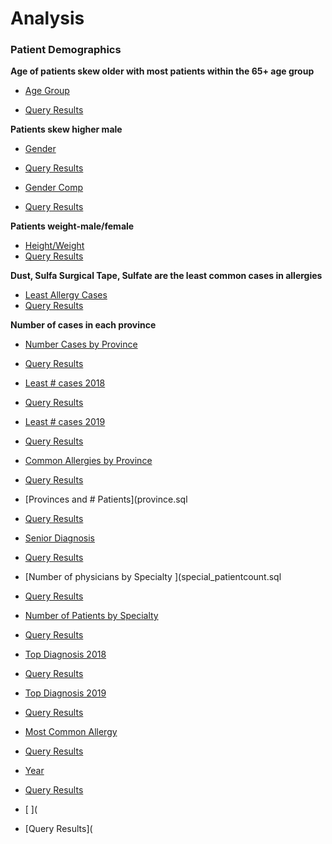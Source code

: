 # Analysis


### Patient Demographics

**Age of patients skew older with most patients within the 65+ age group** 

- [Age Group](Age_group.sql)

- [Query Results](age_group.csv)

**Patients skew higher male**
  
- [Gender](gender.sql)
- [Query Results](fem_male.csv)


  
- [Gender Comp](gender_percent.sql)
- [Query Results](gender_percent.csv)



**Patients weight-male/female**

- [Height/Weight](weight_height.sql) 
- [Query Results](height_weight.csv)

**Dust, Sulfa Surgical Tape, Sulfate are the least common cases in allergies**

- [Least Allergy Cases](least_allergies.sql) 
- [Query Results](least_allergies.csv)


**Number of cases in each province**

- [Number Cases by Province](SQL/Hospital/cases_provinces.sql)
- [Query Results](SQL/Hospital/num_provinces.csv)
 




- [Least # cases 2018](leastadm2018.sql)
- [Query Results](leastad2018.csv)

- [Least # cases 2019 ](leastadm2019.sql)

- [Query Results](leastad20189.csv)


- [Common Allergies by Province](provallergies.sql)
- [Query Results](provallergies.csv)

- [Provinces and # Patients](province.sql
- [Query Results](province.csv)




- [Senior Diagnosis](senior_diag.sqlsen_diag.csv)
- [Query Results](sen_diag.csv)

- [Number of physicians by Specialty ](special_patientcount.sql
- [Query Results](spec_count.csv)



- [Number of Patients by Specialty](special_patientcount.sql)

- [Query Results](specialty_count.sql)

- [Top Diagnosis 2018](top2018_diag.sql)
- [Query Results](top2018diag.csv)


- [Top Diagnosis 2019](top2019_diag.sql)
- [Query Results](top2019_diag.csv)


- [Most Common Allergy ](topallergies.sql)
- [Query Results](top_allergies.csv)


- [Year](year.sql)
- [Query Results](year.csv)

- [ ](
- [Query Results](



